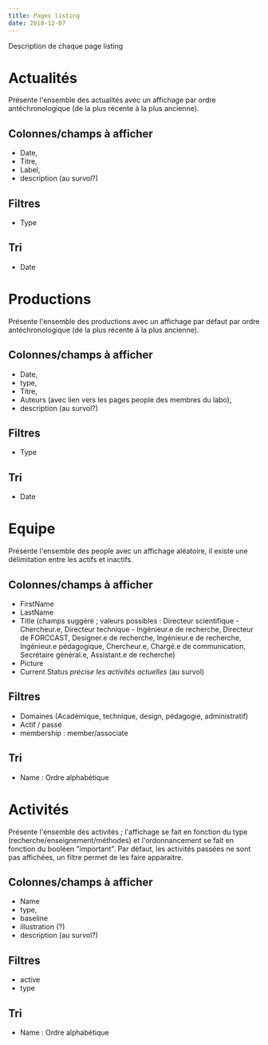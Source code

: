 ```yaml
---
title: Pages listing
date: 2018-12-07
---
```

Description de chaque page listing

# Actualités
Présente l'ensemble des actualités avec un affichage par ordre antéchronologique (de la plus récente à la plus ancienne).

## Colonnes/champs à afficher
- Date,
- Titre,
- Label,
- description (au survol?)

## Filtres
- Type

## Tri
- Date


# Productions
Présente l'ensemble des productions avec un affichage par défaut par ordre antéchronologique (de la plus récente à la plus ancienne).

## Colonnes/champs à afficher
- Date,
- type,
- Titre,
- Auteurs (avec lien vers les pages people des membres du labo),
- description (au survol?)

## Filtres
- Type

## Tri
- Date

# Equipe
Présente l'ensemble des people avec un affichage aléatoire, il existe une délimitation entre les actifs et inactifs.

## Colonnes/champs à afficher
- FirstName
- LastName
- Title (champs suggéré ;  valeurs possibles : Directeur scientifique - Chercheur.e, Directeur technique - Ingénieur.e de recherche, Directeur de FORCCAST, Designer.e de recherche, Ingénieur.e de recherche, Ingénieur.e pédagogique, Chercheur.e, Chargé.e de communication, Secrétaire général.e, Assistant.e de recherche)
- Picture
- Current Status _précise les activités actuelles_ (au survol)

## Filtres
- Domaines (Académique, technique, design, pédagogie, administratif)
- Actif / passé
- membership : member/associate

## Tri
- Name : Ordre alphabétique

# Activités
Présente l'ensemble des activités ; l'affichage se fait en fonction du type (recherche/enseignement/méthodes) et l'ordonnancement se fait en fonction du booléen "important".
Par défaut, les activités passées ne sont pas affichées, un filtre permet de les faire apparaitre.

## Colonnes/champs à afficher
- Name
- type,
- baseline
- illustration (?)
- description (au survol?)

## Filtres
- active
- type

## Tri
- Name : Ordre alphabétique
